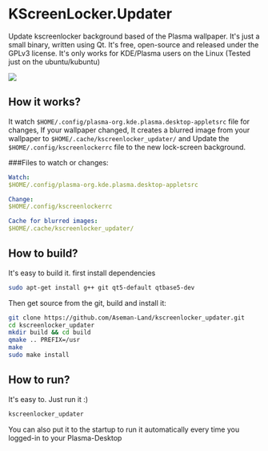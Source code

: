 # KScreenLocker.Updater
Update kscreenlocker background based of the Plasma wallpaper. It's just a small binary, written using Qt. It's free, open-source and released under the GPLv3 license.
It's only works for KDE/Plasma users on the Linux (Tested just on the ubuntu/kubuntu)

![](http://aseman.co/github/kscreenlocker_updater/screenlocker_updater_5.jpg)

## How it works?

It watch `$HOME/.config/plasma-org.kde.plasma.desktop-appletsrc` file for changes, If your wallpaper changed, It creates a blurred image from your wallpaper to `$HOME/.cache/kscreenlocker_updater/` and Update the `$HOME/.config/kscreenlockerrc` file to the new lock-screen background.

###Files to watch or changes:

```yaml
Watch:
$HOME/.config/plasma-org.kde.plasma.desktop-appletsrc

Change:
$HOME/.config/kscreenlockerrc

Cache for blurred images:
$HOME/.cache/kscreenlocker_updater/
```

## How to build?

It's easy to build it. first install dependencies

```bash
sudo apt-get install g++ git qt5-default qtbase5-dev
```

Then get source from the git, build and install it:

```bash
git clone https://github.com/Aseman-Land/kscreenlocker_updater.git
cd kscreenlocker_updater
mkdir build && cd build
qmake .. PREFIX=/usr
make
sudo make install
```

## How to run?

It's easy to. Just run it :)

```bash
kscreenlocker_updater
```

You can also put it to the startup to run it automatically every time you logged-in to your Plasma-Desktop
